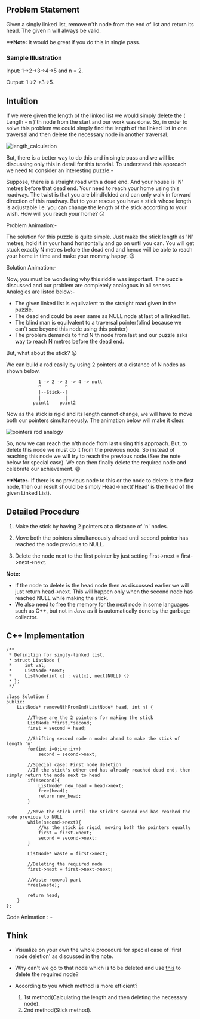 ## Problem Statement

Given a singly linked list, remove n'th node from the end of list and return its head. The given n will always be valid.

__**Note:__ It would be great if you do this in single pass.

### Sample Illustration

Input: 1->2->3->4->5  and  n = 2.

Output: 1->2->3->5.

## Intuition

If we were given the length of the linked list we would simply delete the ( Length - n )'th node from the start and our work was done. 
So, in order to solve this problem we could simply find the length of the linked list in one traversal and then delete the necessary node in another traversal.

![length_calculation](https://user-images.githubusercontent.com/22693609/37134479-b59d6450-22be-11e8-9732-365b076dbcf0.png)


But, there is a better way to do this and in single pass and we will be discussing only this in detail for this tutorial. To understand this approach we need to consider an interesting puzzle:-

Suppose, there is a straight road with a dead end. And your house is 'N' metres before that dead end. Your need to reach your home using this roadway. The twist is that you are blindfolded and can only walk in forward direction of this roadway. But to your rescue 
you have a stick whose length is adjustable i.e. you can change the length of the stick according to your wish. 
How will you reach your home? :confused:


Problem Animation:- 



The solution for this puzzle is quite simple. Just make the stick length as 'N' metres, hold it in your hand horizontally and go on until you can. You will get stuck exactly N metres before the dead end and hence will be able to reach your home in time and make your mommy happy. :wink:



Solution Animation:-



Now, you must be wondering why this riddle was important. The puzzle discussed and our problem are completely analogous in all senses. 
Analogies are listed below:-

- The given linked list is equilvalent to the straight road given in the puzzle.
- The dead end could be seen same as NULL node at last of a linked list.
- The blind man is equilvalent to a traversal pointer(blind because we can't see beyond this node using this pointer)
- The problem demands to find N'th node from last and our puzzle asks way to reach N metres before the dead end.

But, what about the stick? :frowning:

We can build a rod easily by using 2 pointers at a distance of N nodes as shown below.

                1 -> 2 -> 3 -> 4 -> null
                ^         ^
                |--Stick--|
                |         |
              point1    point2

Now as the stick is rigid and its length cannot change, we will have to move both our pointers simultaneously. The animation below 
will make it clear.

![pointers rod analogy](https://user-images.githubusercontent.com/22693609/37135412-3e181560-22c3-11e8-8050-a448a2324f86.gif)

So, now we can reach the n'th node from last using this approach. But, to delete this node we must do it from the previous node. So instead of reaching this node we will try to reach the previous node.(See the note below for special case). We can then finally delete the required node and celebrate our achievement. :smile:

__**Note:-__ If there is no previous node to this or the node to delete is the first node, then our result should be simply Head->next('Head' is the head of the given Linked List).

## Detailed Procedure

1. Make the stick by having 2 pointers at a distance of 'n' nodes.

2. Move both the pointers simultaneously ahead until second pointer has reached the node previous to NULL.

3. Delete the node next to the first pointer by just setting first->next = first->next->next.

__Note:__
- If the node to delete is the head node then as discussed earlier we will just return head->next. This will happen only when the second node has reached NULL while making the stick.
- We also need to free the memory for the next node in some languages such as C++, but not in Java as it is automatically done by the garbage collector.

## C++ Implementation

```
/**
 * Definition for singly-linked list.
 * struct ListNode {
 *     int val;
 *     ListNode *next;
 *     ListNode(int x) : val(x), next(NULL) {}
 * };
 */

class Solution {
public:
    ListNode* removeNthFromEnd(ListNode* head, int n) {
        
        //These are the 2 pointers for making the stick
        ListNode *first,*second;
        first = second = head;
        
        //Shifting second node n nodes ahead to make the stick of length 'n'
        for(int i=0;i<n;i++)
            second = second->next;
        
        //Special case: First node deletion
        //If the stick's other end has already reached dead end, then simply return the node next to head
        if(!second){
            ListNode* new_head = head->next;
            free(head);
            return new_head;
        }
      
        //Move the stick until the stick's second end has reached the node previous to NULL
        while(second->next){
            //As the stick is rigid, moving both the pointers equally
            first = first->next;
            second = second->next;
        }
        
        ListNode* waste = first->next;
        
        //Deleting the required node
        first->next = first->next->next;
        
        //Waste removal part
        free(waste);
        
        return head;
    }
};
```

Code Animation : - 

## Think

- Visualize on your own the whole procedure for special case of 'first node deletion' as discussed in the note.

- Why can't we go to that node which is to be deleted and use [this](https://github.com/RohitJain1103/Problem-Solving/blob/master/Linked%20Lists/Delete%20Node%20in%20Linked%20list.md) to delete the required node?

- According to you which method is more efficient?
  1. 1st method(Calculating the length and then deleting the necessary node).
  2. 2nd method(Stick method).
